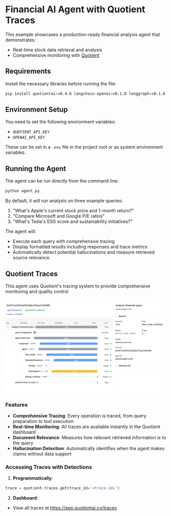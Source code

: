 # Financial AI Agent with Quotient Traces

This example showcases a production-ready financial analysis agent that demonstrates:
- Real-time stock data retrieval and analysis
- Comprehensive monitoring with [Quotient](https://quotientai.co)

## Requirements

Install the necessary libraries before running the file:

```bash
pip install quotientai>=0.4.6 langchain-openai>=0.1.0 langgraph>=0.1.6 openinference-instrumentation-langchain>=0.1.1 yfinance>=0.2.28 python-dotenv>=1.0.0
```

## Environment Setup

You need to set the following environment variables:
- `QUOTIENT_API_KEY`
- `OPENAI_API_KEY`

These can be set in a `.env` file in the project root or as system environment variables.

## Running the Agent

The agent can be run directly from the command line:

```bash
python agent.py
```

By default, it will run analysis on three example queries:
1. "What's Apple's current stock price and 1-month return?"
2. "Compare Microsoft and Google P/E ratios"
3. "What's Tesla's ESG score and sustainability initiatives?"

The agent will:
- Execute each query with comprehensive tracing
- Display formatted results including responses and trace metrics
- Automatically detect potential hallucinations and measure retrieved source relevance.

## Quotient Traces

This agent uses Quotient's tracing system to provide comprehensive monitoring and quality control

![Quotient Traces Dashboard](QuotientTraces.png)

### Features
- **Comprehensive Tracing**: Every operation is traced, from query preparation to tool execution
- **Real-time Monitoring**: All traces are available instantly in the Quotient dashboard
- **Document Relevance**: Measures how relevant retrieved information is to the query
- **Hallucination Detection**: Automatically identifies when the agent makes claims without data support

### Accessing Traces with Detections
1. **Programmatically**:
```python
trace = quotient.traces.get(trace_id='<trace-id>')
```

2. **Dashboard**:
- View all traces at https://app.quotientai.co/traces
